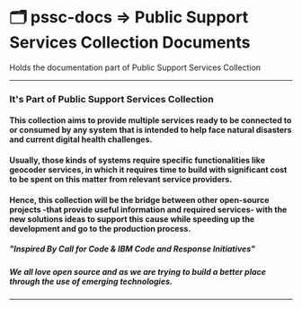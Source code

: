 # 🗂 pssc-docs => Public Support Services Collection Documents
Holds the documentation part of Public Support Services Collection


___

### It's Part of Public Support Services Collection 
#### This collection aims to provide multiple services ready to be connected to or consumed by any system that is intended to help face natural disasters and current digital health challenges.
#### Usually, those kinds of systems require specific functionalities like geocoder services, in which it requires time to build with significant cost to be spent on this matter from relevant service providers.
#### Hence, this collection will be the bridge between other open-source projects -that provide useful information and required services- with the new solutions ideas to support this cause while speeding up the development and go to the production process.
##### *"Inspired By Call for Code & IBM Code and Response Initiatives"*
##### *We all love open source and as we are trying to build a better place through the use of emerging technologies.*

___
